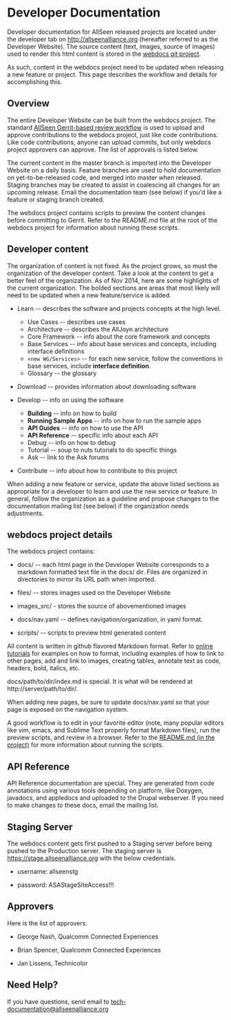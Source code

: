 # Developer Documentation

Developer documentation for AllSeen released projects are located under the developer tab on http://allseenalliance.org (hereafter referred to as the Developer Website). The source content (text, images, source of images) used to render this html content is stored in the [webdocs git project](https///git.allseenalliance.org/cgit/extras/webdocs.git/).

As such, content in the webdocs project need to be updated when releasing a new feature or project. This page describes the workflow and details for accomplishing this.

## Overview

The entire Developer Website can be built from the webdocs project. The standard [AllSeen Gerrit-based review workflow](https///wiki.allseenalliance.org/develop/contributing_source_code) is used to upload and approve contributions to the webdocs project, just like code contributions. Like code contributions, anyone can upload commits, but only webdocs project approvers can approve. The list of approvals is listed below.

The current content in the master branch is imported into the Developer Website on a daily basis.  Feature branches are used to hold documentation on yet-to-be-released code, and merged into master when released. Staging branches may be created to assist in coalescing all changes for an upcoming release. Email the documentation team (see below) if you'd like a feature or staging branch created.

The webdocs project contains scripts to preview the content changes before committing to Gerrit. Refer to the README.md file at the root of the webdocs project for information about running these scripts.

## Developer content

The organization of content is not fixed. As the project grows, so must the organization of the developer content. Take a look at the content to get a better feel of the organization. As of Nov 2014, here are some highlights of the current organization. The bolded sections are areas that most likely will need to be updated when a new feature/service is added.


*  Learn -- describes the software and projects concepts at the high level.
    * Use Cases -- describes use cases
    * Architecture -- describes the AllJoyn architecture
    * Core Framework -- info about the core framework and concepts
    * Base Services -- info about base services and concepts, including interface definitions
    * `<new WG/Services>` -- for each new service, follow the conventions in base services, include **interface definition**.
    * Glossary -- the glossary

*  Download -- provides information about downloading software

*  Develop -- info on using the software
    * **Building** -- info on how to build
    * **Running Sample Apps** -- info on how to run the sample apps
    * **API Guides** -- info on how to use the API 
    * **API Reference** -- specific info about each API
    * ​​Debug -- info on how to debug
    * Tutorial -- soup to nuts tutorials to do specific things
    * Ask -- link to the Ask forums

*  Contribute -- info about how to contribute to this project

When adding a new feature or service, update the above listed sections as appropriate for a developer to learn and use the new service or feature.  In general, follow the organization as a guideline and propose changes to the documentation mailing list (see below) if the organization needs adjustments.

## webdocs project details

The webdocs project contains:

*  docs/ -- each html page in the Developer Website corresponds to a markdown formatted text file in the docs/ dir. Files are organized in directories to mirror its URL path when imported.

*  files/ -- stores images used on the Developer Website

*  images_src/ - stores the source of abovementioned images

*  docs/nav.yaml -- defines navigation/organization, in yaml format.

*  scripts/ -- scripts to preview html generated content

All content is written in github flavored Markdown format. Refer to [online tutorials](https///help.github.com/articles/markdown-basics/) for examples on how to format, including examples of how to link to other pages, add and link to images, creating tables, annotate text as code, headers, bold, italics, etc. 

docs/path/to/dir/index.md is special.  It is what will be rendered at http://server/path/to/dir/.

When adding new pages, be sure to update docs/nav.yaml so that your page is exposed on the navigation system.

A good workflow is to edit in your favorite editor (note, many popular editors like vim, emacs, and Sublime Text properly format Markdown files), run the preview scripts, and review in a browser. Refer to the [README.md (in the project)](http://git-seattle.quicinc.com/?p=allseen/extras/webdocs.git;a=blob;f=README.md) for more information about running the scripts.

## API Reference

API Reference documentation are special. They are generated from code annotations using various tools depending on platform, like Doxygen, javadocs, and appledocs and uploaded to the Drupal webserver. If you need to make changes to these docs, email the mailing list.

## Staging Server

The webdocs content gets first pushed to a Staging server before being pushed to the Production server. The staging server is https://stage.allseenalliance.org with the below credentials.


*  username: allseenstg

*  password: ASAStageSiteAccess!!!

## Approvers

Here is the list of approvers.


*  George Nash, Qualcomm Connected Experiences

*  Brian Spencer, Qualcomm Connected Experiences

*  Jan Lissens, Technicolor

## Need Help?

If you have questions, send email to [tech-documentation@allseenalliance.org](mailto/tech-documentation@allseenalliance.org)

